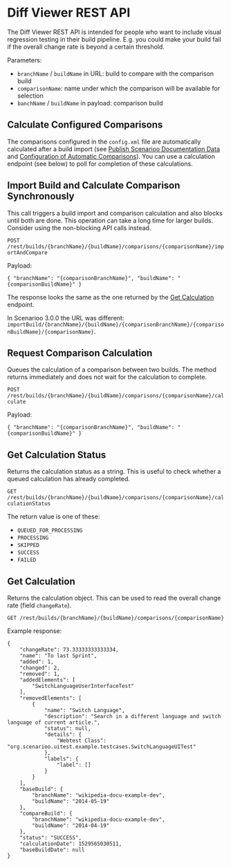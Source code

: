 # Diff Viewer REST API

The Diff Viewer REST API is intended for people who want to include visual regression testing in their build pipeline. E.g. you could make your build fail if the overall change rate is beyond a certain threshold.

Parameters:

* `branchName` / `buildName` in URL: build to compare with the comparison build
* `comparisonName`: name under which the comparison will be available for selection
* `banchName` / `buildName` in payload: comparison build

## Calculate Configured Comparisons

The comparisons configured in the `config.xml` file are automatically calculated after a build import (see [Publish Scenarioo Documentation Data](../../tutorial/Publish-Documentation-Data.md) and [Configuration of Automatic Comparisons](diff-viewer.md#configuration-of-automatic-comparisons)). You can use a calculation endpoint (see below) to poll for completion of these calculations.

## Import Build and Calculate Comparison Synchronously

This call triggers a build import and comparison calculation and also blocks until both are done. This operation can take a long time for larger builds. Consider using the non-blocking API calls instead. 

`POST /rest/builds/{branchName}/{buildName}/comparisons/{comparisonName}/importAndCompare`

Payload:

`{ "branchName": "{comparisonBranchName}", "buildName": "{comparisonBuildName}" }`

The response looks the same as the one returned by the [Get Calculation](#get-calculation) endpoint.

In Scenarioo 3.0.0 the URL was different: `importBuild/{branchName}/{buildName}/{comparisonBranchName}/{comparisonBuildName}/{comparisonName}`.

## Request Comparison Calculation

Queues the calculation of a comparison between two builds. The method returns immediately and does not wait for the calculation to complete.

`POST /rest/builds/{branchName}/{buildName}/comparisons/{comparisonName}/calculate`

Payload:

`{ "branchName": "{comparisonBranchName}", "buildName": "{comparisonBuildName}" }`


## Get Calculation Status

Returns the calculation status as a string. This is useful to check whether a queued calculation has already completed.

`GET /rest/builds/{branchName}/{buildName}/comparisons/{comparisonName}/calculationStatus`

The return value is one of these:

* `QUEUED_FOR_PROCESSING`
* `PROCESSING`
* `SKIPPED`
* `SUCCESS`
* `FAILED`


## Get Calculation

Returns the calculation object. This can be used to read the overall change rate (field `changeRate`).

`GET /rest/builds/{branchName}/{buildName}/comparisons/{comparisonName}`

Example response:

```
{
    "changeRate": 73.33333333333334,
    "name": "To last Sprint",
    "added": 1,
    "changed": 2,
    "removed": 1,
    "addedElements": [
        "SwitchLanguageUserInterfaceTest"
    ],
    "removedElements": [
        {
            "name": "Switch Language",
            "description": "Search in a different language and switch language of current article.",
            "status": null,
            "details": {
                "Webtest Class": "org.scenarioo.uitest.example.testcases.SwitchLanguageUITest"
            },
            "labels": {
                "label": []
            }
        }
    ],
    "baseBuild": {
        "branchName": "wikipedia-docu-example-dev",
        "buildName": "2014-05-19"
    },
    "compareBuild": {
        "branchName": "wikipedia-docu-example-dev",
        "buildName": "2014-04-19"
    },
    "status": "SUCCESS",
    "calculationDate": 1529565030511,
    "baseBuildDate": null
}
```
